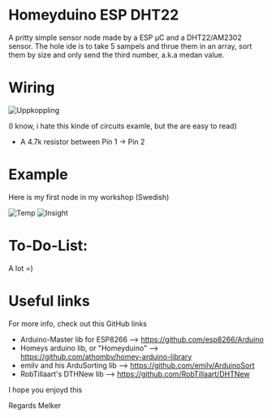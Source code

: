 # Homeyduino ESP DHT22

A pritty simple sensor node made by a ESP μC and a DHT22/AM2302 sensor.
The hole ide is to take 5 sampels and thrue them in an array, sort them by size and only send the third number, a.k.a medan value. 

# Wiring

![Uppkoppling](https://user-images.githubusercontent.com/50807637/147149919-3ce5521e-3aa9-4035-9bb7-5a17efdfba06.jpg)

(I know, i hate this kinde of circuits examle, but the are easy to read)

* A 4.7k resistor between Pin 1 -> Pin 2
 
 # Example
 
 Here is my first node in my workshop (Swedish)
 
![Temp](https://user-images.githubusercontent.com/50807637/147150419-6c239634-1928-4bb8-8ec5-2e4e36a31003.jpg) 
![Insight](https://user-images.githubusercontent.com/50807637/147150423-90c7520f-8785-4d2b-980b-051d75663855.jpg)

 # To-Do-List:
  A lot =)
 
 # Useful links

 For more info, check out this GitHub links
 * Arduino-Master lib for ESP8266 --> https://github.com/esp8266/Arduino
 * Homeys arduino lib, or "Homeyduino" --> https://github.com/athombv/homey-arduino-library
 * emilv and his ArduSorting lib --> https://github.com/emilv/ArduinoSort
 * RobTillaart's DTHNew lib --> https://github.com/RobTillaart/DHTNew

I hope you enjoyd this

Regards Melker
